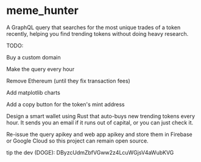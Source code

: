 # meme_hunter

A GraphQL query that searches for the most unique trades of a token recently, helping you find trending tokens without doing heavy research.

TODO:

Buy a custom domain

Make the query every hour

Remove Ethereum (until they fix transaction fees)

Add matplotlib charts

Add a copy button for the token's mint address

Design a smart wallet using Rust that auto-buys new trending tokens every hour. It sends you an email if it runs out of capital, or you can just check it.

Re-issue the query apikey and web app apikey and store them in Firebase or Google Cloud so this project can remain open source.

tip the dev (DOGE): DByzcUdmZbfVGww2z4LcuWGjsV4aWubKVG
